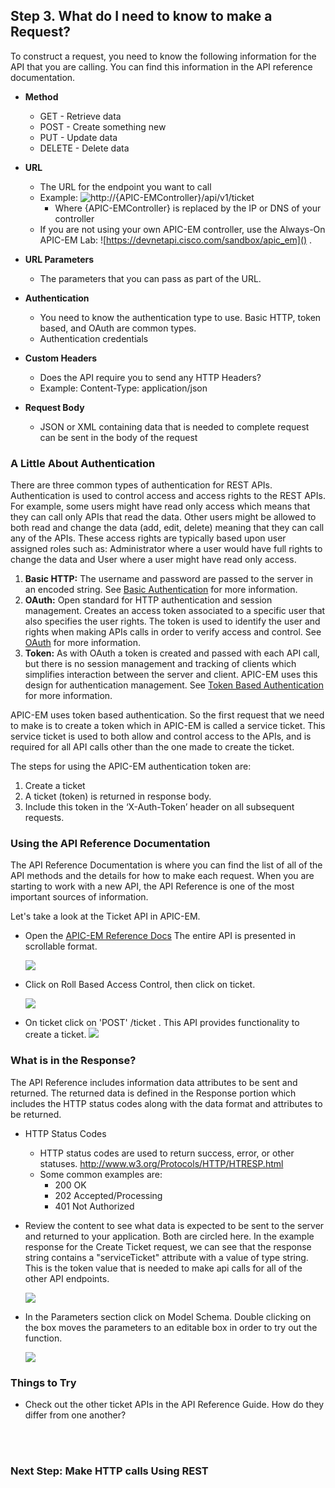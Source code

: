 ## Step 3. What do I need to know to make a Request?

To construct a request, you need to know the following information for the API that you are calling.  You can find this information in the API reference documentation.

- **Method**
	* GET - Retrieve data
	* POST - Create something new
	* PUT - Update data
	* DELETE - Delete data

- **URL**
	* The URL for the endpoint you want to call
	* Example: ![http://{APIC-EMController}/api/v1/ticket]()
	  * Where {APIC-EMController} is replaced by the IP or DNS of your controller
    * If you are not using your own APIC-EM controller, use the Always-On APIC-EM Lab: ![https://devnetapi.cisco.com/sandbox/apic_em]() .
- **URL Parameters**
    * The parameters that you can pass as part of the URL.
- **Authentication**
	* You need to know the authentication type to use. Basic HTTP, token based, and OAuth are common types.
	* Authentication credentials
- **Custom Headers**
	* Does the API require you to send any HTTP Headers?
	* Example: Content-Type: application/json
- **Request Body**
	* JSON or XML containing data that is needed to complete request can be sent in the body of the request

### A Little About Authentication

There are three common types of authentication for REST APIs.  Authentication is used to control access and access rights to the REST APIs.  For example, some users might have read only access which means that they can call only APIs that read the data. Other users might be allowed to both read and change the data (add, edit, delete) meaning that they can call any of the APIs. These access rights are typically based upon user assigned roles such as: Administrator where a user would have full rights to change the data and User where a user might have read only access.

1. **Basic HTTP:** The username and password are passed to the server in an encoded string.  See [Basic Authentication](https://en.wikipedia.org/wiki/Basic_access_authentication) for more information.
2. **OAuth:** Open standard for HTTP authentication and session management. Creates an access token associated to a specific user that also specifies the user rights.  The token is used to identify the user and rights when making APIs calls in order to verify access and control.  See [OAuth](https://en.wikipedia.org/wiki/OAuth) for more information.
3. **Token:** As with OAuth a token is created and passed with each API call, but there is no session management and tracking of clients which simplifies interaction between the server and client. APIC-EM uses this design for authentication management.  See [Token Based Authentication](https://scotch.io/tutorials/the-ins-and-outs-of-token-based-authentication) for more information.

APIC-EM uses token based authentication.  So the first request that we need to make is to create a token which in APIC-EM is called a service ticket.  This service ticket is used to both allow and control access to the APIs, and is required for all API calls other than the one made to create the ticket.

The steps for using the APIC-EM authentication token are:

1. Create a ticket
2. A ticket (token) is returned in response body.
3. Include this token in the ‘X-Auth-Token’ header on all subsequent requests.

### Using the API Reference Documentation ###

The API Reference Documentation is where you can find the list of all of the API methods and the details for how to make each request. When you are starting to work with a new API,
the API Reference is one of the most important sources of information.

Let's take a look at the Ticket API in APIC-EM.

* Open the <a href="http://devnetapic.cisco.com/" target="_blank">APIC-EM Reference Docs</a> The entire API is presented in scrollable format.

    ![](/posts/files/coding-101-rest-basics-ga/assets/images/refguide1.png)

* Click on Roll Based Access Control, then click on ticket.

    ![](/posts/files/coding-101-rest-basics-ga/assets/images/refguide2.png)

* On ticket click on 'POST' /ticket .  This API provides functionality to create a ticket.
    ![](/posts/files/coding-101-rest-basics-ga/assets/images/refguide3.png)

### What is in the Response? ###

The API Reference includes information data attributes to be sent and returned.  The returned data is defined in the Response portion which includes the HTTP status codes along with the data format and attributes to be returned.

*  HTTP Status Codes
	* HTTP status codes are used to return success, error, or other statuses. <http://www.w3.org/Protocols/HTTP/HTRESP.html>
	* Some common examples are:
		* 200 OK
		* 202 Accepted/Processing
		* 401 Not Authorized


* Review the content to see what data is expected to be sent to the server and returned to your application.  Both are circled here.  In the example response for the Create Ticket request, we can see that the response string contains a "serviceTicket" attribute with a value of type string.  This is the token value that is needed to make api calls for all of the other API endpoints.

  ![](/posts/files/coding-101-rest-basics-ga/assets/images/refguide4.png)

* In the Parameters section click on Model Schema.  Double clicking on the box moves the parameters to an editable box in order to try out the function.

  ![](/posts/files/coding-101-rest-basics-ga/assets/images/refguide5.png)

### Things to Try
* Check out the other ticket APIs in the API Reference Guide.  How do they differ from one another?
<br/>
<br/>

### Next Step: Make HTTP calls Using REST

